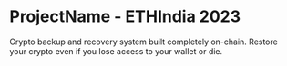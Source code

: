 # ProjectName - ETHIndia 2023
Crypto backup and recovery system built completely on-chain.
Restore your crypto even if you lose access to your wallet or die.

